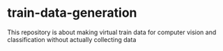 # train-data-generation
This repository is about making virtual train data for computer vision and classification without actually collecting data
